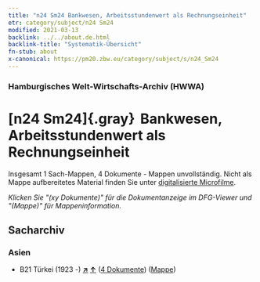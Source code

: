 ```yaml
---
title: "n24 Sm24 Bankwesen, Arbeitsstundenwert als Rechnungseinheit"
etr: category/subject/n24 Sm24
modified: 2021-03-13
backlink: ../../about.de.html
backlink-title: "Systematik-Übersicht"
fn-stub: about
x-canonical: https://pm20.zbw.eu/category/subject/s/n24_Sm24
---
```


### Hamburgisches Welt-Wirtschafts-Archiv (HWWA)
# [n24 Sm24]{.gray}&#8201; Bankwesen, Arbeitsstundenwert als Rechnungseinheit&#160; 




Insgesamt 1 Sach-Mappen, 4 Dokumente - Mappen unvollständig.
Nicht als Mappe aufbereitetes Material finden Sie unter [digitalisierte Microfilme](/film/h1_sh.de.html).

_Klicken Sie "(xy Dokumente)" für die Dokumentanzeige im DFG-Viewer und "(Mappe)" für Mappeninformation._

## Sacharchiv




### Asien

- B21 Türkei (1923 -) [**&nearr;**](../../../geo/i/141111/about.de.html "Türkei (1923 -) (alle Mappen)") [**&uarr;**](../../../geo/about.de.html#B21 "Ländersystematik") (<a href="https://pm20.zbw.eu/dfgview/sh/141111,145392" title="über: Türkei (1923 -) : Bankwesen, Arbeitsstundenwert als Rechnungseinheit" target="_blank">4 Dokumente</a>) ([Mappe](../../../../folder/sh/1411xx/141111/1453xx/145392/about.de.html))


